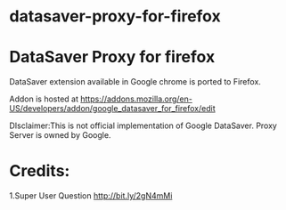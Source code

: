 # datasaver-proxy-for-firefox
DataSaver Proxy for firefox 
==============
DataSaver extension available in Google chrome is ported to Firefox.

Addon is hosted at https://addons.mozilla.org/en-US/developers/addon/google_datasaver_for_firefox/edit



DIsclaimer:This is not official implementation of Google DataSaver.
Proxy Server is owned by Google.



Credits:
========
1.Super User Question http://bit.ly/2gN4mMi
